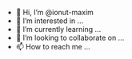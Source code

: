 - 👋 Hi, I’m @ionut-maxim
- 👀 I’m interested in ...
- 🌱 I’m currently learning ...
- 💞️ I’m looking to collaborate on ...
- 📫 How to reach me ...

<!---
ionut-maxim/ionut-maxim is a ✨ special ✨ repository because its `README.md` (this file) appears on your GitHub profile.
You can click the Preview link to take a look at your changes.
--->
